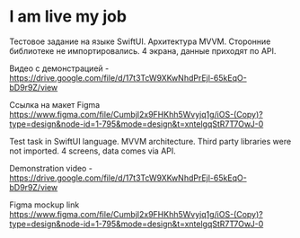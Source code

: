 # I am live my job 

Тестовое задание на языке ﻿SwiftUI.  Архитектура MVVM. Сторонние библиотеке не импортировались. 4 экрана, данные приходят по API.

Видео с демонстрацией  - 
https://drive.google.com/file/d/17t3TcW9XKwNhdPrEjl-65kEqO-bD9r9Z/view

Ссылка на макет Figma 
https://www.figma.com/file/Cumbjl2x9FHKhh5Wvyjq1g/iOS-(Copy)?type=design&node-id=1-795&mode=design&t=xntelgqStR7T7OwJ-0


Test task in SwiftUI language. MVVM architecture. Third party libraries were not imported. 4 screens, data comes via API.

Demonstration video -
https://drive.google.com/file/d/17t3TcW9XKwNhdPrEjl-65kEqO-bD9r9Z/view

Figma mockup link
https://www.figma.com/file/Cumbjl2x9FHKhh5Wvyjq1g/iOS-(Copy)?type=design&node-id=1-795&mode=design&t=xntelgqStR7T7OwJ-0
